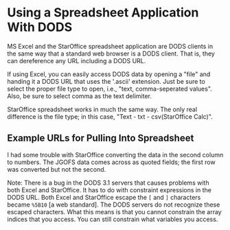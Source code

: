 # Using a Spreadsheet Application With DODS

MS Excel and the StarOffice spreadsheet application are DODS clients in the same way that a standard web browser is a DODS client. That is, they can dereference any URL including a DODS URL.

If using Excel, you can easily access DODS data by opening a "file" and handing it a DODS URL that uses the '.ascii' extension. Just be sure to select the proper file type to open, i.e., "text, comma-seperated values". Also, be sure to select comma as the text delimiter.

StarOffice spreadsheet works in much the same way. The only real difference is the file type; in this case, "Text - txt - csv(StarOffice Calc)".

## Example URLs for Pulling Into Spreadsheet

I had some trouble with StarOffice converting the data in the second column to numbers. The JGOFS data comes across as quoted fields; the first row was converted but not the second.

Note: There is a bug in the DODS 3.1 servers that causes problems with both Excel and StarOffice. It has to do with constraint expressions in the DODS URL. Both Excel and StarOffice escape the `[` and `]` characters became `%5B10` [a web standard]. The DODS servers do not recognize these escaped characters. What this means is that you cannot constrain the array indices that you access. You can still constrain what variables you access.
